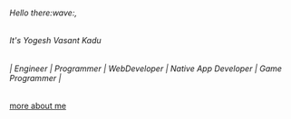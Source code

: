 <link src="https://cdnjs.cloudflare.com/ajax/libs/bootstrap/5.0.2/css/bootstrap.min.css">
<div class="bg-primary p-5 rounded rounded-3 m-3 text-center d-flex flex-column gap-3">
  <h6 class=" text-white fs-3 my-0">Hello there:wave:,</h6>
  <h6 class="text-white fs-1 mb-3 mt-0">It's Yogesh Vasant Kadu</h6>
  <h6 class="text-info">| Engineer | Programmer | WebDeveloper | Native App Developer | Game Programmer |</h6>
  <a href="https://bitloader0o0.web.app" target="_blank" class="text-white text-decoration-none border border-1 mx-auto px-4 py-2 rounded rounded-3"> more about me </a>
</div>
